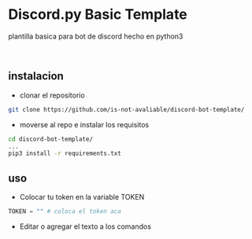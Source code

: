# Discord.py Basic Template
plantilla basica para bot de discord hecho en python3

<br/>

## instalacion

- clonar el repositorio
```bash
git clone https://github.com/is-not-avaliable/discord-bot-template/
```
- moverse al repo e instalar los requisitos
```bash
cd discord-bot-template/
...
pip3 install -r requirements.txt
```
## uso

- Colocar tu token en la variable TOKEN
```py
TOKEN = "" # coloca el token aca
```
- Editar o agregar el texto a los comandos
